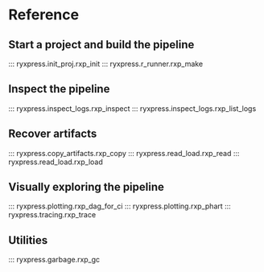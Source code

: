 # Reference

## Start a project and build the pipeline

::: ryxpress.init_proj.rxp_init
::: ryxpress.r_runner.rxp_make

## Inspect the pipeline

::: ryxpress.inspect_logs.rxp_inspect
::: ryxpress.inspect_logs.rxp_list_logs

## Recover artifacts

::: ryxpress.copy_artifacts.rxp_copy
::: ryxpress.read_load.rxp_read
::: ryxpress.read_load.rxp_load

## Visually exploring the pipeline

::: ryxpress.plotting.rxp_dag_for_ci
::: ryxpress.plotting.rxp_phart
::: ryxpress.tracing.rxp_trace

## Utilities
::: ryxpress.garbage.rxp_gc
